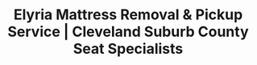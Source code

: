 ---
layout: location.njk
title: "Elyria Mattress Removal & Pickup Service | Cleveland Suburb County Seat Specialists"
metaDescription: "Professional mattress removal in Elyria, OH - Lorain County seat and Cleveland suburb at Black River confluence. Expert pickup for county employees, commuter families, and courthouse district. $125 next-day service."
permalink: /mattress-removal/ohio/cleveland/elyria/
city: Elyria
state: Ohio
stateAbbr: OH
parentMetro: Cleveland
tier: 3
zipCodes: ['44035', '44036', '44039', '44074']
coordinates: 
  lat: 41.3683
  lng: -82.1076
neighborhoods:
  - name: "Downtown Courthouse District"
    zipCodes: ["44035"]
  - name: "Eastern Heights"
    zipCodes: ["44035"]
  - name: "Cascade Park Area"
    zipCodes: ["44035"]
  - name: "Midway"
    zipCodes: ["44035"]
  - name: "West River"
    zipCodes: ["44035"]
  - name: "South Elyria"
    zipCodes: ["44035"]
  - name: "North Elyria"
    zipCodes: ["44035"]
  - name: "Ely Square Historic District"
    zipCodes: ["44035"]
  - name: "LCCC Campus Area"
    zipCodes: ["44035"]
pricing:
  singleMattress: "$125"
  doubleMattress: "$155"
  tripleMattress: "$180"
nearbyCities:
  - name: "Cleveland"
    slug: "cleveland"
    isSuburb: false
    distance: "23"
  - name: "Cleveland Heights"
    slug: "cleveland-heights"
    isSuburb: true
    distance: "30"
  - name: "Akron"
    slug: "akron"
    isSuburb: false
    distance: "45"
localRegulations: "Elyria Sanitation Department at 131 Court Street manages bulk item pickup including mattresses. Residents must call 440-322-3895 to schedule collection at least 24 hours in advance. Special requirements include refrigerant removal for appliances and door removal for safety compliance. Green cart recycling program coordinated with Lorain County Collection Center."
recyclingPartners: ["Elyria Sanitation Department", "Lorain County Collection Center", "Lorain County Solid Waste Management District"]
reviews:
  count: 73
  featured:
    - author: "Jennifer L."
      text: "County courthouse schedule made this perfect! Got pickup scheduled between hearings and they handled everything while I was in session. Excellent service for government workers."
      neighborhood: "Downtown Courthouse District"
    - author: "Mark D."
      text: "Cascade Park area pickup was seamless. These guys know Elyria's Black River geography and navigated our riverside street perfectly."
      neighborhood: "Cascade Park Area"
    - author: "Sarah H."
      text: "Apple Festival weekend and they still came through! Love a service that works around our community events."
      neighborhood: "Ely Square Historic District"
faqs:
  - question: "Do you coordinate with Lorain County government schedules?"
    answer: "Absolutely. We understand courthouse operations, county employee schedules, and government building access requirements. Our service adapts to the unique timing needs of Elyria's role as Lorain County seat."
  - question: "Can you navigate Elyria's Black River geography?"
    answer: "Yes, our team understands the confluence of East and West Black River branches that defines Elyria. We navigate riverside neighborhoods, elevation changes, and seasonal flood considerations efficiently."
  - question: "Do you serve Cleveland commuters in Elyria neighborhoods?"
    answer: "We regularly serve Cleveland metro commuters throughout Eastern Heights, Midway, and other residential areas. Our scheduling works around regional traffic patterns and professional commute timing."
  - question: "How do you handle Elyria's municipal waste coordination?"
    answer: "We eliminate the need for residents to call the Sanitation Department, schedule 24 hours in advance, or handle safety compliance requirements. Our service integrates seamlessly with city disposal standards while providing the convenience of on-demand pickup."
  - question: "Can you work around Elyria community events?"
    answer: "Yes, we schedule around the Apple Festival, FireFish Festival, and other Ely Square events that affect downtown access. Our team understands Elyria's active community calendar."
  - question: "Do you serve LCCC campus area housing?"
    answer: "We provide service to Lorain County Community College area residents including student housing, faculty neighborhoods, and campus-adjacent communities. Flexible scheduling for academic needs."
  - question: "What about Cascade Park and recreational area access?"
    answer: "We navigate Cascade Park's 365-acre area and surrounding neighborhoods efficiently. Our team understands the park's trail system and residential access patterns throughout the Black River corridor."
  - question: "How do you coordinate with Lorain County environmental standards?"
    answer: "We work with the Lorain County Collection Center and Solid Waste Management District to ensure proper disposal. Our recycling process supports county environmental initiatives and Black River conservation efforts."

pageContent:
  heroTitle: "Elyria Mattress Removal: Black River County Seat"
  heroDescription: "Professional mattress removal for Ohio's Lorain County government center and Cleveland suburb. Specialized service navigating courthouse districts, Black River communities, and suburban neighborhoods. From Ely Square to Cascade Park. Part of our 1+ million mattress recycling network."
  
  aboutService: "Elyria's premier mattress removal service, designed for Lorain County's government hub and thriving Cleveland suburb. Serving 52,656 residents across four ZIP codes, we understand the specialized logistics required for everything from county courthouse employees downtown to Cleveland commuter families in Eastern Heights throughout this Black River community.

Our expertise spans Elyria's distinctive role as both suburban bedroom community and county seat. Downtown courthouse operations demand coordination with government schedules and parking limitations around Ely Square. Cleveland commuters throughout residential neighborhoods require timing that respects regional traffic patterns and professional commitments. The Black River's confluence geography creates unique access challenges and seasonal considerations, while Cascade Park's 365 acres influences surrounding neighborhood patterns.

We pride ourselves on recycling every mattress we pick up. As part of our nationwide network that has recycled over 1 million mattresses, we work with the Lorain County Collection Center and Elyria Sanitation Department to ensure responsible disposal that supports Black River conservation and the county's environmental stewardship goals."

  serviceAreasIntro: "We provide comprehensive mattress pickup throughout Elyria's distinctive neighborhoods, from government districts to riverside communities:"

  regulationsCompliance: "Our service eliminates municipal scheduling requirements and safety compliance steps entirely. We handle pickup on your schedule without advance coordination, navigate all safety protocols, and ensure proper recycling through approved facilities. This means no phone calls to city offices, no waiting for municipal pickup windows, and no concerns about compliance - just convenient, professional service that works around your courthouse schedule or community activities."

  environmentalImpact: "Elyria's environmental stewardship centers on Black River conservation and Lorain County's regional sustainability initiatives. The river's confluence location creates unique ecological responsibilities, while county government operations emphasize environmental standards that protect Great Lakes watershed resources.

Every Elyria mattress joins our 1+ million recycling network. Steel springs become construction materials for Cleveland area development, while foam components transform into insulation for regional housing projects. This approach resonates with county employees who understand environmental policy and residents committed to preserving the Black River ecosystem.

From courthouse environmental initiatives to Cascade Park conservation efforts, Elyria's commitment to responsible resource management reflects both governmental leadership and community values that balance suburban growth with natural heritage protection."

  howItWorksScheduling: "Next-day appointments available throughout all Elyria ZIP codes. We coordinate around courthouse schedules, adapt to community events like Apple Festival, and accommodate both Cleveland commuters and county employees."

  howItWorksService: "Our licensed team handles pickup from any Elyria location, navigates Black River geography and government district protocols, coordinates with seasonal considerations and community events, and ensures proper handling per county environmental standards."

  howItWorksDisposal: "Your mattress is transported to Lorain County approved facilities or regional recycling centers for responsible processing, supporting Black River conservation and contributing to Elyria's environmental leadership as county seat and Cleveland suburb."

  sidebarStats:
    mattressesRemoved: "891"

  uniqueContent: "Elyria presents mattress removal challenges that reflect its distinctive position as Lorain County's government center and Cleveland suburb, where courthouse operations meet suburban family life across 52,656 residents at the confluence of the East and West branches of the Black River. Consider the service complexity: we've coordinated pickups around Apple Festival weekend when Ely Square hosts thousands of visitors, navigated Eastern Heights' tree-lined historic streets while respecting neighborhood preservation character, and adapted timing around county government schedules when courthouse employees manage complex professional commitments.

Our service flows with Elyria's dual rhythm as county seat and bedroom community. Downtown courthouse district requires coordination with government building access, parking restrictions around Ely Square, and the professional schedules of county employees who serve all of Lorain County. Residential neighborhoods like Cascade Park area and West River demand understanding of Black River geography, seasonal flood considerations, and the scenic access patterns that make riverside living attractive to Cleveland commuters.

The Black River confluence creates geographic complexity beyond typical suburban layouts. Elevation changes from riverside areas to higher ground affect neighborhood access, while the 365-acre Cascade Park system influences traffic patterns and residential development throughout the eastern sections. Our team navigates these natural features while respecting the environmental sensitivities that define Elyria's relationship with its waterways.

Elyria's county seat identity adds civic considerations unique among Cleveland suburbs. Lorain County Community College brings academic schedules and student housing needs, while government operations create professional timing requirements that differ from standard suburban patterns. Community events like the FireFish Festival and Founder's Day celebrations generate concentrated activity around downtown areas, requiring flexible scheduling that respects both civic pride and practical access needs.

Our pricing stays consistent despite Elyria's complex dual identity and seasonal considerations. Whether coordinating with courthouse schedules, navigating Black River geography during spring flood season, or accessing residential areas during community festival periods, every Elyria resident receives the same transparent rates. This approach reflects our commitment to serving both the county government community and suburban families with equal reliability and professionalism."
---